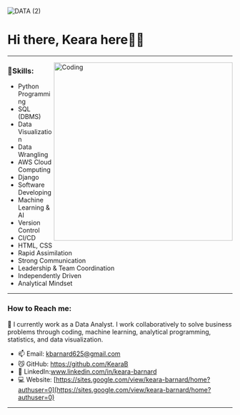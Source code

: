
![DATA (2)](https://github.com/KearaB/KearaB/assets/100834626/2ccf11e1-786f-46f7-8b0a-4fa46f7d7e9a)


# Hi there,  Keara here👋🏻
---

<img align="right" alt="Coding" width="400" src="https://i.pinimg.com/originals/e4/26/70/e426702edf874b181aced1e2fa5c6cde.gif">


### 🌻Skills: 
* Python Programming
* SQL (DBMS)
* Data Visualization
* Data Wrangling
* AWS Cloud Computing
* Django
* Software Developing
* Machine Learning & AI
* Version Control
* CI/CD
* HTML, CSS
* Rapid Assimilation
* Strong Communication
* Leadership & Team Coordination
* Independently Driven
* Analytical Mindset


---
### How to Reach me: 

🌱 I currently work as a Data Analyst. I work collaboratively to solve business problems through coding, machine learning, analytical programming, statistics, and data visualization.  

- 📫 Email: kbarnard625@gmail.com 
- 😼 GitHub: https://github.com/KearaB
- 🔗 LinkedIn:www.linkedin.com/in/keara-barnard
- 💻 Website: [https://sites.google.com/view/keara-barnard/home?authuser=0](https://sites.google.com/view/keara-barnard/home?authuser=0)


---



